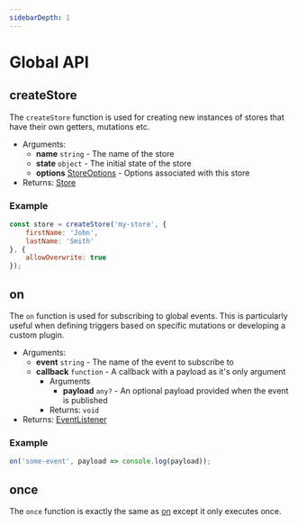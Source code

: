 ```yaml
---
sidebarDepth: 1
---
```


# Global API

## createStore
The `createStore` function is used for creating new instances of stores that have their own getters, mutations etc.

- Arguments:
    - **name** `string` - The name of the store
    - **state** `object` - The initial state of the store
    - **options** [StoreOptions](./types#storeoptions) - Options associated with this store
- Returns: [Store](store)

### Example

```javascript
const store = createStore('my-store', {
    firstName: 'John',
    lastName: 'Smith'
}, {
    allowOverwrite: true
});
```


## on
The `on` function is used for subscribing to global events. This is particularly useful when defining triggers based on specific mutations or developing a custom plugin.

- Arguments:
    - **event** `string` - The name of the event to subscribe to
    - **callback** `function` - A callback with a payload as it's only argument
        - Arguments
            - **payload** `any?` - An optional payload provided when the event is published
        - Returns: `void`
- Returns: [EventListener](./types#eventlistener)

### Example

```javascript
on('some-event', payload => console.log(payload));
```


## once
The `once` function is exactly the same as [on](#on) except it only executes once.